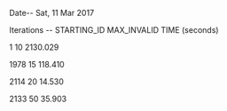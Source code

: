 
Date--
Sat, 11 Mar 2017 

Iterations -- 
STARTING_ID
MAX_INVALID
TIME (seconds)

1 
10 
2130.029

1978 
15 
118.410

2114 
20
14.530

2133
50
35.903
